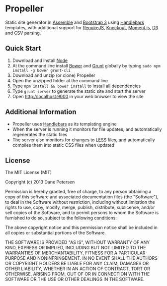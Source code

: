 # Propeller

Static site generator in [Assemble](http://assemble.io) and [Bootstrap 3](http://getbootstrap.com) using [Handlebars](http://handlebarsjs.com) templates, with additional support for [RequireJS](http://requirejs.org), [Knockout](http://knockoutjs.com), [Moment.js](http://momentjs.com), [D3](http://d3js.org) and CSV parsing.

## Quick Start

1. Download and install [Node](http://nodejs.org)
1. At the command line install [Bower](http://bower.io) and [Grunt](http://gruntjs.com)  globally by typing `sudo npm install -g bower grunt-cli`
1. Download and unzip (or clone) Propeller
1. Open the unzipped folder at the command line
1. Type `npm install && bower install` to install all dependencies
1. Type `grunt server` to generate the static site and start the server
1. Open [http://localhost:9000](http://localhost:9000) in your web browser to view the site

## Additional Information

* Propeller uses [Handlebars](http://handlebarsjs.com) as its templating engine
* When the server is running it monitors for file updates, and automatically regenerates the static files
* The server also monitors for changes to [LESS](http://lesscss.org) files, and automatically compiles them into static CSS files when updated

## License

The MIT License (MIT)

Copyright (c) 2013 Dane Petersen

Permission is hereby granted, free of charge, to any person obtaining a copy
of this software and associated documentation files (the "Software"), to deal
in the Software without restriction, including without limitation the rights
to use, copy, modify, merge, publish, distribute, sublicense, and/or sell
copies of the Software, and to permit persons to whom the Software is
furnished to do so, subject to the following conditions:

The above copyright notice and this permission notice shall be included in
all copies or substantial portions of the Software.

THE SOFTWARE IS PROVIDED "AS IS", WITHOUT WARRANTY OF ANY KIND, EXPRESS OR
IMPLIED, INCLUDING BUT NOT LIMITED TO THE WARRANTIES OF MERCHANTABILITY,
FITNESS FOR A PARTICULAR PURPOSE AND NONINFRINGEMENT. IN NO EVENT SHALL THE
AUTHORS OR COPYRIGHT HOLDERS BE LIABLE FOR ANY CLAIM, DAMAGES OR OTHER
LIABILITY, WHETHER IN AN ACTION OF CONTRACT, TORT OR OTHERWISE, ARISING FROM,
OUT OF OR IN CONNECTION WITH THE SOFTWARE OR THE USE OR OTHER DEALINGS IN
THE SOFTWARE.
